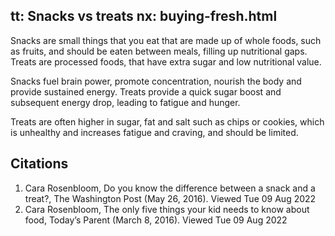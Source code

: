tt: Snacks vs treats
nx: buying-fresh.html
---

Snacks are small things that you eat that are made up of whole foods, such as fruits, and should be eaten between meals, filling up nutritional gaps. Treats are processed foods, that have extra sugar and low nutritional value.

Snacks fuel brain power, promote concentration, nourish the body and provide sustained energy. Treats provide a quick sugar boost and subsequent energy drop, leading to fatigue and hunger.

Treats are often higher in sugar, fat and salt such as chips or cookies, which is unhealthy and increases fatigue and craving, and should be limited.

## Citations
1. Cara Rosenbloom, Do you know the difference between a snack and a treat?,
The Washington Post (May 26, 2016). Viewed Tue 09 Aug 2022
2. Cara Rosenbloom, The only five things your kid needs to know about food, Today’s Parent (March 8, 2016). Viewed Tue 09 Aug 2022
